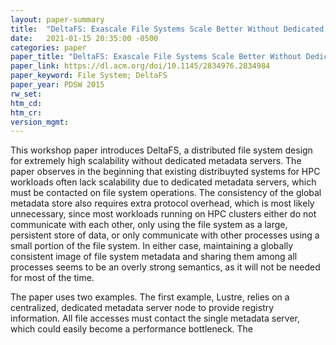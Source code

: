```yaml
---
layout: paper-summary
title:  "DeltaFS: Exascale File Systems Scale Better Without Dedicated Servers"
date:   2021-01-15 20:35:00 -0500
categories: paper
paper_title: "DeltaFS: Exascale File Systems Scale Better Without Dedicated Servers"
paper_link: https://dl.acm.org/doi/10.1145/2834976.2834984
paper_keyword: File System; DeltaFS
paper_year: PDSW 2015
rw_set:
htm_cd:
htm_cr:
version_mgmt:
---
```


This workshop paper introduces DeltaFS, a distributed file system design for extremely high scalability without
dedicated metadata servers. The paper observes in the beginning that existing distribuyted systems for HPC workloads
often lack scalability due to dedicated metadata servers, which must be contacted on file system operations. The
consistency of the global metadata store also requires extra protocol overhead, which is most likely unnecessary,
since most workloads running on HPC clusters either do not communicate with each other, only using the file system
as a large, persistent store of data, or only communicate with other processes using a small portion of the file system.
In either case, maintaining a globally consistent image of file system metadata and sharing them among all processes
seems to be an overly strong semantics, as it will not be needed for most of the time.

The paper uses two examples. The first example, Lustre, relies on a centralized, dedicated metadata server node to 
provide registry information. All file accesses must contact the single metadata server, which could easily become
a performance bottleneck. The 
